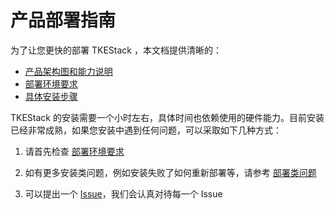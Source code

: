 # 产品部署指南

为了让您更快的部署 TKEStack ，本文档提供清晰的：
* [产品架构图和能力说明](installation-architecture.md)
* [部署环境要求](installation-requirement.md)
* [具体安装步骤](installation-procedures.md)

TKEStack 的安装需要一个小时左右，具体时间也依赖使用的硬件能力。目前安装已经非常成熟，如果您安装中遇到任何问题，可以采取如下几种方式：

1. 请首先检查 [部署环境要求](installation-requirement.md)

2. 如有更多安装类问题，例如安装失败了如何重新部署等，请参考 [部署类问题](../FAQ/installation)

3. 可以提出一个 [Issue](https://github.com/tkestack/tke/issues/new/choose)，我们会认真对待每一个 Issue